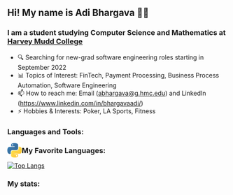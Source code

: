 ## Hi! My name is Adi Bhargava 👋🏾

### I am a student studying Computer Science and Mathematics at [Harvey Mudd College](https://www.hmc.edu)
- 🔍 Searching for new-grad software engineering roles starting in September 2022
- 📊 Topics of Interest: FinTech, Payment Processing, Business Process Automation, Software Engineering
- 📫 How to reach me: Email (abhargava@g.hmc.edu) and LinkedIn (https://www.linkedin.com/in/bhargavaadi/)
- ⚡ Hobbies & Interests: Poker, LA Sports, Fitness

### Languages and Tools:
<img align="left" alt="Python" width="33px" src="https://github.com/DestrosCMC/DestrosCMC/blob/main/assets/logos/python.png"/>


### My Favorite Languages:
[![Top Langs](https://github-readme-stats.vercel.app/api/top-langs/?username=bhargavaa1&layout=compact)](https://github.com/bhargavaa1/github-readme-stats)


### My stats:
